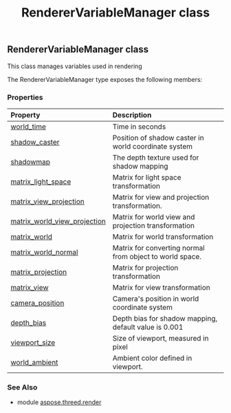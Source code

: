 ﻿---
title: RendererVariableManager class
second_title: Aspose.3D for Python via .NET API References
description: 
type: docs
weight: 280
url: /python-net/aspose.threed.render/renderervariablemanager/
is_root: false
---

## RendererVariableManager class

This class manages variables used in rendering



The RendererVariableManager type exposes the following members:

### Properties
| Property | Description |
| :- | :- |
| [world_time](/3d/python-net/aspose.threed.render/renderervariablemanager/world_time) | Time in seconds |
| [shadow_caster](/3d/python-net/aspose.threed.render/renderervariablemanager/shadow_caster) | Position of shadow caster in world coordinate system |
| [shadowmap](/3d/python-net/aspose.threed.render/renderervariablemanager/shadowmap) | The depth texture used for shadow mapping |
| [matrix_light_space](/3d/python-net/aspose.threed.render/renderervariablemanager/matrix_light_space) | Matrix for light space transformation |
| [matrix_view_projection](/3d/python-net/aspose.threed.render/renderervariablemanager/matrix_view_projection) | Matrix for view and projection transformation. |
| [matrix_world_view_projection](/3d/python-net/aspose.threed.render/renderervariablemanager/matrix_world_view_projection) | Matrix for world view and projection transformation |
| [matrix_world](/3d/python-net/aspose.threed.render/renderervariablemanager/matrix_world) | Matrix for world transformation |
| [matrix_world_normal](/3d/python-net/aspose.threed.render/renderervariablemanager/matrix_world_normal) | Matrix for converting normal from object to world space. |
| [matrix_projection](/3d/python-net/aspose.threed.render/renderervariablemanager/matrix_projection) | Matrix for projection transformation |
| [matrix_view](/3d/python-net/aspose.threed.render/renderervariablemanager/matrix_view) | Matrix for view transformation |
| [camera_position](/3d/python-net/aspose.threed.render/renderervariablemanager/camera_position) | Camera's position in world coordinate system |
| [depth_bias](/3d/python-net/aspose.threed.render/renderervariablemanager/depth_bias) | Depth bias for shadow mapping, default value is 0.001 |
| [viewport_size](/3d/python-net/aspose.threed.render/renderervariablemanager/viewport_size) | Size of viewport, measured in pixel |
| [world_ambient](/3d/python-net/aspose.threed.render/renderervariablemanager/world_ambient) | Ambient color defined in viewport. |


### See Also

* module [aspose.threed.render](../)
